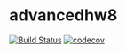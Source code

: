 # advancedhw8
[![Build Status](https://travis-ci.org/IsabelleKong/advancedhw8.svg?branch=master)](https://travis-ci.org/IsabelleKong/advancedhw8)
[![codecov](https://codecov.io/gh/IsabelleKong/advancedhw8/branch/master/graph/badge.svg)](https://codecov.io/gh/IsabelleKong/advancedhw8)


